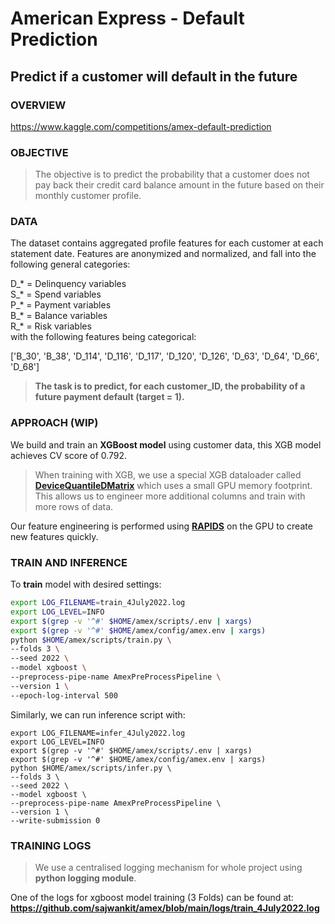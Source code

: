 # American Express - Default Prediction 
## Predict if a customer will default in the future

### OVERVIEW
https://www.kaggle.com/competitions/amex-default-prediction
  
  
### OBJECTIVE
> The objective is to predict the probability that a customer does not pay back their credit card balance amount in the future based on their monthly customer profile.  
### DATA
The dataset contains aggregated profile features for each customer at each statement date. Features are anonymized and normalized, and fall into the following general categories:  
  
D_* = Delinquency variables  
S_* = Spend variables  
P_* = Payment variables  
B_* = Balance variables  
R_* = Risk variables  
with the following features being categorical:  
  
['B_30', 'B_38', 'D_114', 'D_116', 'D_117', 'D_120', 'D_126', 'D_63', 'D_64', 'D_66', 'D_68']  
  
> **The task is to predict, for each customer_ID, the probability of a future payment default (target = 1).**  
 
### APPROACH (WIP)
We build and train an **XGBoost model** using customer data, this XGB model achieves CV score of 0.792.

> When training with XGB, we use a special XGB dataloader called **[DeviceQuantileDMatrix](https://xgboost.readthedocs.io/en/latest/python/examples/quantile_data_iterator.html "DeviceQuantileDMatrix")** which uses a small GPU memory footprint. This allows us to engineer more additional columns and train with more rows of data.

Our feature engineering is performed using **[RAPIDS](https://rapids.ai/ "RAPIDS")** on the GPU to create new features quickly.  

### TRAIN AND INFERENCE
To **train** model with desired settings:  

```sh
export LOG_FILENAME=train_4July2022.log  
export LOG_LEVEL=INFO  
export $(grep -v '^#' $HOME/amex/scripts/.env | xargs)  
export $(grep -v '^#' $HOME/amex/config/amex.env | xargs)  
python $HOME/amex/scripts/train.py \  
--folds 3 \  
--seed 2022 \  
--model xgboost \  
--preprocess-pipe-name AmexPreProcessPipeline \  
--version 1 \  
--epoch-log-interval 500  
```
Similarly, we can run inference script with:

```shell
export LOG_FILENAME=infer_4July2022.log
export LOG_LEVEL=INFO
export $(grep -v '^#' $HOME/amex/scripts/.env | xargs)
export $(grep -v '^#' $HOME/amex/config/amex.env | xargs)
python $HOME/amex/scripts/infer.py \
--folds 3 \
--seed 2022 \
--model xgboost \
--preprocess-pipe-name AmexPreProcessPipeline \
--version 1 \
--write-submission 0
```

### TRAINING LOGS
> We use a centralised logging mechanism for whole project using **python logging module**.  
 
One of the logs for xgboost model training (3 Folds) can be found at:  
**https://github.com/sajwankit/amex/blob/main/logs/train_4July2022.log**
